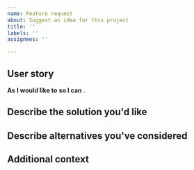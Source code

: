 ```yaml
---
name: Feature request
about: Suggest an idea for this project
title: ''
labels: ''
assignees: ''

---
```


## User story

**As** <!-- role, (user, contributor, etc.) -->
**I would like to** <!-- do something new or better with Rex -->
**so I can** <!-- reach a specific goal -->.

## Describe the solution you'd like

<!-- A clear and concise description of expected behavior, or code examples for expected interfaces. -->

## Describe alternatives you've considered

<!-- A clear and concise description of any alternative solutions or features you've considered, possibly listing pros and cons. -->

## Additional context

<!-- Add any other context about the feature request here. -->
